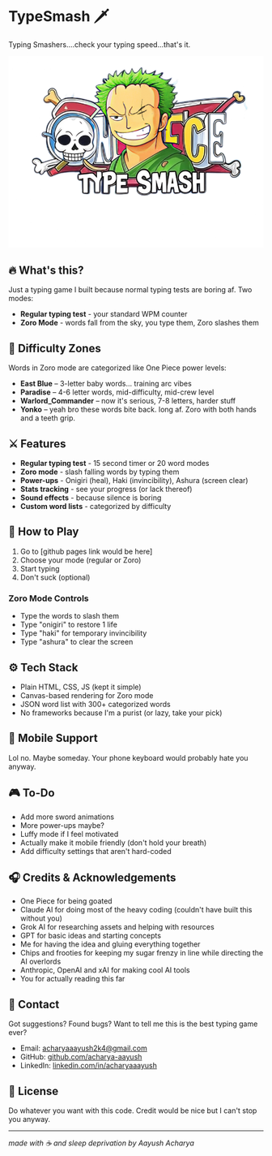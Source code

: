 # TypeSmash 🗡️

Typing Smashers....check your typing speed...that's it.

![Zoro Mode](assets/zoromodelogo.png)

## 🔥 What's this?
Just a typing game I built because normal typing tests are boring af. Two modes:

- **Regular typing test** - your standard WPM counter
- **Zoro Mode** - words fall from the sky, you type them, Zoro slashes them

## 👾 Difficulty Zones
Words in Zoro mode are categorized like One Piece power levels:
- **East Blue** – 3-letter baby words... training arc vibes
- **Paradise** – 4-6 letter words, mid-difficulty, mid-crew level
- **Warlord_Commander** – now it's serious, 7-8 letters, harder stuff
- **Yonko** – yeah bro these words bite back. long af. Zoro with both hands and a teeth grip.

## ⚔️ Features

- **Regular typing test** - 15 second timer or 20 word modes
- **Zoro mode** - slash falling words by typing them
- **Power-ups** - Onigiri (heal), Haki (invincibility), Ashura (screen clear)
- **Stats tracking** - see your progress (or lack thereof)
- **Sound effects** - because silence is boring
- **Custom word lists** - categorized by difficulty

## 🧃 How to Play

1. Go to [github pages link would be here]
2. Choose your mode (regular or Zoro)
3. Start typing
4. Don't suck (optional)

### Zoro Mode Controls
- Type the words to slash them
- Type "onigiri" to restore 1 life
- Type "haki" for temporary invincibility
- Type "ashura" to clear the screen

## ⚙️ Tech Stack
- Plain HTML, CSS, JS (kept it simple)
- Canvas-based rendering for Zoro mode
- JSON word list with 300+ categorized words
- No frameworks because I'm a purist (or lazy, take your pick)

## 📱 Mobile Support
Lol no. Maybe someday. Your phone keyboard would probably hate you anyway.

## 🎮 To-Do
- Add more sword animations
- More power-ups maybe?
- Luffy mode if I feel motivated
- Actually make it mobile friendly (don't hold your breath)
- Add difficulty settings that aren't hard-coded

## 🎧 Credits & Acknowledgements
- One Piece for being goated
- Claude AI for doing most of the heavy coding (couldn't have built this without you)
- Grok AI for researching assets and helping with resources
- GPT for basic ideas and starting concepts
- Me for having the idea and gluing everything together
- Chips and frooties for keeping my sugar frenzy in line while directing the AI overlords
- Anthropic, OpenAI and xAI for making cool AI tools
- You for actually reading this far

## 🖤 Contact
Got suggestions? Found bugs? Want to tell me this is the best typing game ever?
- Email: acharyaaayush2k4@gmail.com
- GitHub: [github.com/acharya-aayush](https://github.com/acharya-aayush)
- LinkedIn: [linkedin.com/in/acharyaaayush](https://www.linkedin.com/in/acharyaaayush/)

## 🚧 License
Do whatever you want with this code. Credit would be nice but I can't stop you anyway.

---

*made with ☕ and sleep deprivation by Aayush Acharya*